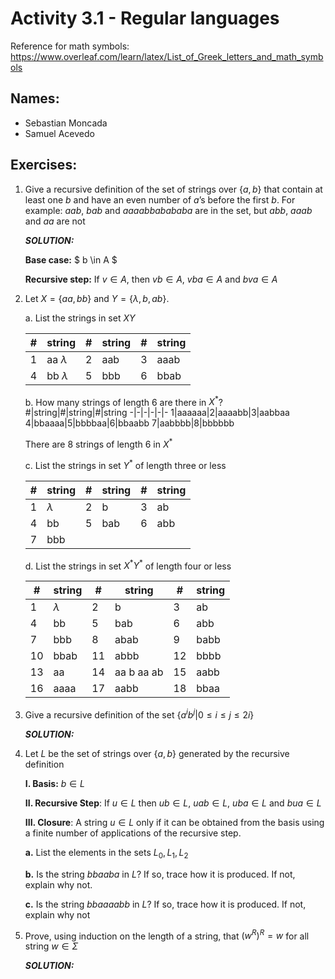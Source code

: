 # Activity 3.1 - Regular languages

Reference for math symbols:
https://www.overleaf.com/learn/latex/List_of_Greek_letters_and_math_symbols

## Names:
- Sebastian Moncada
- Samuel Acevedo


## Exercises:

1. Give a recursive definition of the set of strings over $\{a, b\}$ that
    contain at least one $b$ and have an even number of $a$’s before the
    first $b$.
    For example: $aab$, $bab$ and $aaaabbabababa$ are in the set,
    but $abb$, $aaab$ and $aa$ are not

    _**SOLUTION:**_

    **Base case:**
    $ b \in A $

    **Recursive step:**
    If $v \in A$, then $vb \in A$, $vba \in A$ and $bva \in A$


2. Let $X = \{aa, bb\}$ and $Y = \{\lambda, b, ab\}$.

    a. List the strings in set $XY$

    #|string|#|string|#|string
    -|-|-|-|-|-
    1|aa $\lambda$|2|aab|3|aaab
    4|bb $\lambda$|5|bbb|6|bbab

    b. How many strings of length 6 are there in $X^*$?
    #|string|#|string|#|string
    -|-|-|-|-|-
    1|aaaaaa|2|aaaabb|3|aabbaa
    4|bbaaaa|5|bbbbaa|6|bbaabb
    7|aabbbb|8|bbbbbb

    There are 8 strings of length 6 in $X^*$

    c. List the strings in set $Y^*$ of length three or less

    #|string|#|string|#|string
    -|-|-|-|-|-
    1| $\lambda$|2|b|3|ab
    4|bb|5|bab|6|abb
    7|bbb



    d. List the strings in set $X^* Y^*$ of length four or less

    #|string|#|string|#|string
    -|-|-|-|-|-
    1| $\lambda$|2|b|3|ab
    4|bb|5|bab|6|abb
    7|bbb|8|abab|9|babb
    10|bbab|11|abbb|12|bbbb
    13|aa|14|aa b aa ab|15|aabb
    16|aaaa|17|aabb|18|bbaa



3. Give a recursive definition of the set $\{ a^ib^j | 0 ≤ i ≤ j ≤ 2i\}$

    _**SOLUTION:**_



4. Let $L$ be the set of strings over $\{a, b\}$ generated by the recursive
   definition

    **I. Basis:** $b \in L$

    **II. Recursive Step**: If $u \in L$ then $ub \in L$, $uab \in L$, $uba \in
    L$ and $bua \in L$

    **III. Closure**: A string $u \in L$ only if it can be obtained from the
    basis using a finite number of applications of the recursive step.

    **a.** List the elements in the sets $L_0, L_1, L_2$


    **b.** Is the string $bbaaba$ in $L$? If so, trace how it is produced.
    If not, explain why not.


    **c.** Is the string $bbaaaabb$ in $L$? If so, trace how it is produced.
    If not, explain why not


5. Prove, using induction on the length of a string, that $(w^R)^R = w$ for all
   string $w \in \Sigma$

    _**SOLUTION:**_

